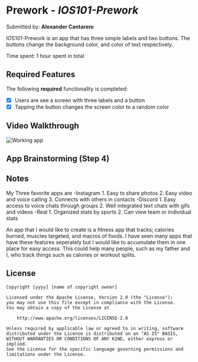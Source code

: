 # Prework - *IOS101-Prework*

Submitted by: **Alexander Cantarero**

IOS101-Prework is an app that has three simple labels and two buttons. The buttons change the background color, and color of text respectively.

Time spent: 1 hour spent in total

## Required Features

The following **required** functionality is completed:

- [X] Users are see a screen with three labels and a button
- [X] Tapping the button changes the screen color to a random color
 
## Video Walkthrough

![Working app](https://imgur.com/a/wm6npn0.gif)

## App Brainstorming (Step 4)

## Notes

My Three favorite apps are
-Instagram
    1. Easy to share photos
    2. Easy video and voice calling
    3. Connects with others in contacts
-Discord
    1. Easy access to voice chats through groups
    2. Well integrated text chats with gifs and videos
-Real
    1. Organized stats by sports
    2. Can view team or individual stats
    
An app that I would like to create is a fitness app that tracks; calories burned, muscles targeted, and macros of foods. 
I have seen many apps that have these features seperately but I would like to accumulate them in one place for easy access.
This could help many people, such as my father and I, who track things such as calories or workout splits.


## License

    Copyright [yyyy] [name of copyright owner]

    Licensed under the Apache License, Version 2.0 (the "License");
    you may not use this file except in compliance with the License.
    You may obtain a copy of the License at

        http://www.apache.org/licenses/LICENSE-2.0

    Unless required by applicable law or agreed to in writing, software
    distributed under the License is distributed on an "AS IS" BASIS,
    WITHOUT WARRANTIES OR CONDITIONS OF ANY KIND, either express or implied.
    See the License for the specific language governing permissions and
    limitations under the License.

